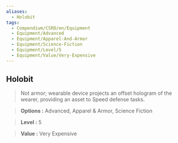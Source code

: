```yaml
---
aliases:
  - Holobit
tags:
  - Compendium/CSRD/en/Equipment
  - Equipment/Advanced
  - Equipment/Apparel-And-Armor
  - Equipment/Science-Fiction
  - Equipment/Level/5
  - Equipment/Value/Very-Expensive
---
```

    
      
## Holobit      
      
>Not armor; wearable device projects an offset hologram of the wearer, providing an asset to Speed defense tasks.      
> **Options :** Advanced, Apparel & Armor, Science Fiction      
> **Level :** 5      
> **Value :** Very Expensive